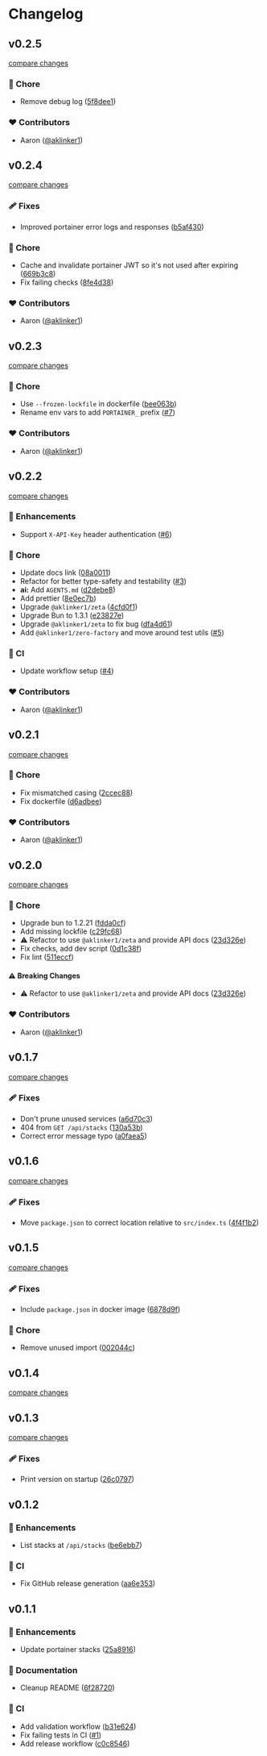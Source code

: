# Changelog

## v0.2.5

[compare changes](https://github.com/aklinker1/portainer-stack-webhook/compare/v0.2.4...v0.2.5)

### 🏡 Chore

- Remove debug log ([5f8dee1](https://github.com/aklinker1/portainer-stack-webhook/commit/5f8dee1))

### ❤️ Contributors

- Aaron ([@aklinker1](https://github.com/aklinker1))

## v0.2.4

[compare changes](https://github.com/aklinker1/portainer-stack-webhook/compare/v0.2.3...v0.2.4)

### 🩹 Fixes

- Improved portainer error logs and responses ([b5af430](https://github.com/aklinker1/portainer-stack-webhook/commit/b5af430))

### 🏡 Chore

- Cache and invalidate portainer JWT so it's not used after expiring ([669b3c8](https://github.com/aklinker1/portainer-stack-webhook/commit/669b3c8))
- Fix failing checks ([8fe4d38](https://github.com/aklinker1/portainer-stack-webhook/commit/8fe4d38))

### ❤️ Contributors

- Aaron ([@aklinker1](https://github.com/aklinker1))

## v0.2.3

[compare changes](https://github.com/aklinker1/portainer-stack-webhook/compare/v0.2.2...v0.2.3)

### 🏡 Chore

- Use `--frozen-lockfile` in dockerfile ([bee063b](https://github.com/aklinker1/portainer-stack-webhook/commit/bee063b))
- Rename env vars to add `PORTAINER_` prefix ([#7](https://github.com/aklinker1/portainer-stack-webhook/pull/7))

### ❤️ Contributors

- Aaron ([@aklinker1](https://github.com/aklinker1))

## v0.2.2

[compare changes](https://github.com/aklinker1/portainer-stack-webhook/compare/v0.2.1...v0.2.2)

### 🚀 Enhancements

- Support `X-API-Key` header authentication ([#6](https://github.com/aklinker1/portainer-stack-webhook/pull/6))

### 🏡 Chore

- Update docs link ([08a0011](https://github.com/aklinker1/portainer-stack-webhook/commit/08a0011))
- Refactor for better type-safety and testability ([#3](https://github.com/aklinker1/portainer-stack-webhook/pull/3))
- **ai:** Add `AGENTS.md` ([d2debe8](https://github.com/aklinker1/portainer-stack-webhook/commit/d2debe8))
- Add prettier ([8e0ec7b](https://github.com/aklinker1/portainer-stack-webhook/commit/8e0ec7b))
- Upgrade `@aklinker1/zeta` ([4cfd0f1](https://github.com/aklinker1/portainer-stack-webhook/commit/4cfd0f1))
- Upgrade Bun to 1.3.1 ([e23827e](https://github.com/aklinker1/portainer-stack-webhook/commit/e23827e))
- Upgrade `@aklinker1/zeta` to fix bug ([dfa4d61](https://github.com/aklinker1/portainer-stack-webhook/commit/dfa4d61))
- Add `@aklinker1/zero-factory` and move around test utils ([#5](https://github.com/aklinker1/portainer-stack-webhook/pull/5))

### 🤖 CI

- Update workflow setup ([#4](https://github.com/aklinker1/portainer-stack-webhook/pull/4))

### ❤️ Contributors

- Aaron ([@aklinker1](https://github.com/aklinker1))

## v0.2.1

[compare changes](https://github.com/aklinker1/portainer-stack-webhook/compare/v0.2.0...v0.2.1)

### 🏡 Chore

- Fix mismatched casing ([2ccec88](https://github.com/aklinker1/portainer-stack-webhook/commit/2ccec88))
- Fix dockerfile ([d6adbee](https://github.com/aklinker1/portainer-stack-webhook/commit/d6adbee))

### ❤️ Contributors

- Aaron ([@aklinker1](https://github.com/aklinker1))

## v0.2.0

[compare changes](https://github.com/aklinker1/portainer-stack-webhook/compare/v0.1.7...v0.2.0)

### 🏡 Chore

- Upgrade bun to 1.2.21 ([fdda0cf](https://github.com/aklinker1/portainer-stack-webhook/commit/fdda0cf))
- Add missing lockfile ([c29fc68](https://github.com/aklinker1/portainer-stack-webhook/commit/c29fc68))
- ⚠️  Refactor to use `@aklinker1/zeta` and provide API docs ([23d326e](https://github.com/aklinker1/portainer-stack-webhook/commit/23d326e))
- Fix checks, add dev script ([0d1c38f](https://github.com/aklinker1/portainer-stack-webhook/commit/0d1c38f))
- Fix lint ([511eccf](https://github.com/aklinker1/portainer-stack-webhook/commit/511eccf))

#### ⚠️ Breaking Changes

- ⚠️  Refactor to use `@aklinker1/zeta` and provide API docs ([23d326e](https://github.com/aklinker1/portainer-stack-webhook/commit/23d326e))

### ❤️ Contributors

- Aaron ([@aklinker1](https://github.com/aklinker1))

## v0.1.7

[compare changes](https://github.com/aklinker1/portainer-stack-webhook/compare/v0.1.6...v0.1.7)

### 🩹 Fixes

- Don't prune unused services ([a6d70c3](https://github.com/aklinker1/portainer-stack-webhook/commit/a6d70c3))
- 404 from `GET /api/stacks` ([130a53b](https://github.com/aklinker1/portainer-stack-webhook/commit/130a53b))
- Correct error message typo ([a0faea5](https://github.com/aklinker1/portainer-stack-webhook/commit/a0faea5))

## v0.1.6

[compare changes](https://github.com/aklinker1/portainer-stack-webhook/compare/v0.1.5...v0.1.6)

### 🩹 Fixes

- Move `package.json` to correct location relative to `src/index.ts` ([4f4f1b2](https://github.com/aklinker1/portainer-stack-webhook/commit/4f4f1b2))

## v0.1.5

[compare changes](https://github.com/aklinker1/portainer-stack-webhook/compare/v0.1.4...v0.1.5)

### 🩹 Fixes

- Include `package.json` in docker image ([6878d9f](https://github.com/aklinker1/portainer-stack-webhook/commit/6878d9f))

### 🏡 Chore

- Remove unused import ([002044c](https://github.com/aklinker1/portainer-stack-webhook/commit/002044c))

## v0.1.4

[compare changes](https://github.com/aklinker1/portainer-stack-webhook/compare/v0.1.3...v0.1.4)

## v0.1.3

[compare changes](https://github.com/aklinker1/portainer-stack-webhook/compare/v0.1.2...v0.1.3)

### 🩹 Fixes

- Print version on startup ([26c0797](https://github.com/aklinker1/portainer-stack-webhook/commit/26c0797))

## v0.1.2

### 🚀 Enhancements

- List stacks at `/api/stacks` ([be6ebb7](https://github.com/aklinker1/portainer-stack-webhook/commit/be6ebb7))

### 🤖 CI

- Fix GitHub release generation ([aa6e353](https://github.com/aklinker1/portainer-stack-webhook/commit/aa6e353))

## v0.1.1

### 🚀 Enhancements

- Update portainer stacks ([25a8916](https://github.com/aklinker1/portainer-stack-webhook/commit/25a8916))

### 📖 Documentation

- Cleanup README ([6f28720](https://github.com/aklinker1/portainer-stack-webhook/commit/6f28720))

### 🤖 CI

- Add validation workflow ([b31e624](https://github.com/aklinker1/portainer-stack-webhook/commit/b31e624))
- Fix failing tests in CI ([#1](https://github.com/aklinker1/portainer-stack-webhook/pull/1))
- Add release workflow ([c0c8546](https://github.com/aklinker1/portainer-stack-webhook/commit/c0c8546))

